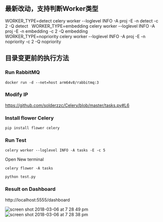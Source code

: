 
## 最新改动，支持判断Worker类型
WORKER_TYPE=detect celery worker --loglevel INFO -A proj -E -n detect -c 2 -Q detect   
WORKER_TYPE=embedding celery worker --loglevel INFO -A proj -E -n embedding -c 2 -Q embedding  
WORKER_TYPE=nopriority celery worker --loglevel INFO -A proj -E -n nopriority -c 2 -Q nopriority  


## 目录变更前的执行方法

### Run RabbitMQ

```
docker run -d --net=host arm64v8/rabbitmq:3
```

### Modify IP

https://github.com/solderzzc/Celery/blob/master/tasks.py#L6

### Install flower Celery

```
pip install flower celery
```

### Run Test

```
celery worker --loglevel INFO -A tasks -E -c 5
```
Open New terminal

```
celery flower -A tasks
```

```
python test.py
```

### Result on Dashboard

http://localhost:5555/dashboard

![screen shot 2018-03-06 at 7 28 49 pm](https://user-images.githubusercontent.com/3085564/37072135-b93e680c-2174-11e8-954f-632570f1757c.png)
![screen shot 2018-03-06 at 7 28 38 pm](https://user-images.githubusercontent.com/3085564/37072138-baca5032-2174-11e8-90d6-57c7ce29fe27.png)
